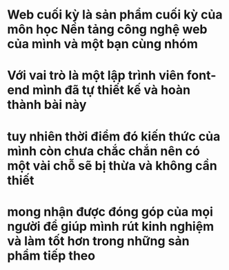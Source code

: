 # Web cuối kỳ là sản phẩm cuối kỳ của môn học Nền tảng công nghệ web của mình và một bạn cùng nhóm
# Với vai trò là một lập trình viên font-end mình đã tự thiết kế và hoàn thành bài này 
# tuy nhiên thời điểm đó kiến thức của mình còn chưa chắc chắn nên có một vài chỗ sẽ bị thừa và không cần thiết 
# mong nhận được đóng góp của mọi người để giúp mình rút kinh nghiệm và làm tốt hơn trong những sản phẩm tiếp theo
